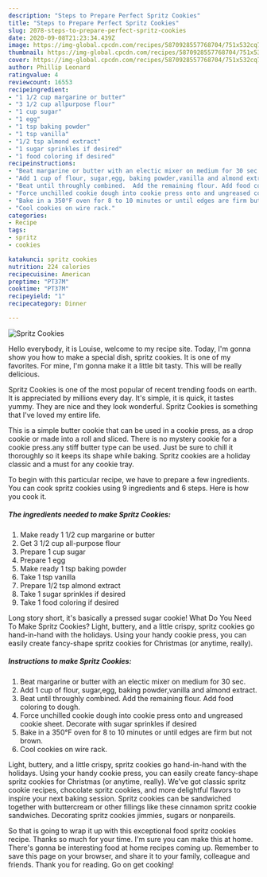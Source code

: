 ```yaml
---
description: "Steps to Prepare Perfect Spritz Cookies"
title: "Steps to Prepare Perfect Spritz Cookies"
slug: 2078-steps-to-prepare-perfect-spritz-cookies
date: 2020-09-08T21:23:34.439Z
image: https://img-global.cpcdn.com/recipes/5870928557768704/751x532cq70/spritz-cookies-recipe-main-photo.jpg
thumbnail: https://img-global.cpcdn.com/recipes/5870928557768704/751x532cq70/spritz-cookies-recipe-main-photo.jpg
cover: https://img-global.cpcdn.com/recipes/5870928557768704/751x532cq70/spritz-cookies-recipe-main-photo.jpg
author: Phillip Leonard
ratingvalue: 4
reviewcount: 16553
recipeingredient:
- "1 1/2 cup margarine or butter"
- "3 1/2 cup allpurpose flour"
- "1 cup sugar"
- "1 egg"
- "1 tsp baking powder"
- "1 tsp vanilla"
- "1/2 tsp almond extract"
- "1 sugar sprinkles if desired"
- "1 food coloring if desired"
recipeinstructions:
- "Beat margarine or butter with an electic mixer on medium for 30 sec."
- "Add 1 cup of flour, sugar,egg, baking powder,vanilla and almond extract."
- "Beat until throughly combined.  Add the remaining flour. Add food coloring to dough."
- "Force unchilled cookie dough into cookie press onto and ungreased cookie sheet. Decorate with sugar sprinkles if desired"
- "Bake in a 350°F oven for 8 to 10 minutes or until edges are firm but not brown."
- "Cool cookies on wire rack."
categories:
- Recipe
tags:
- spritz
- cookies

katakunci: spritz cookies 
nutrition: 224 calories
recipecuisine: American
preptime: "PT37M"
cooktime: "PT37M"
recipeyield: "1"
recipecategory: Dinner

---
```



![Spritz Cookies](https://img-global.cpcdn.com/recipes/5870928557768704/751x532cq70/spritz-cookies-recipe-main-photo.jpg)

Hello everybody, it is Louise, welcome to my recipe site. Today, I'm gonna show you how to make a special dish, spritz cookies. It is one of my favorites. For mine, I'm gonna make it a little bit tasty. This will be really delicious.

Spritz Cookies is one of the most popular of recent trending foods on earth. It is appreciated by millions every day. It's simple, it is quick, it tastes yummy. They are nice and they look wonderful. Spritz Cookies is something that I've loved my entire life.

This is a simple butter cookie that can be used in a cookie press, as a drop cookie or made into a roll and sliced. There is no mystery cookie for a cookie press.any stiff butter type can be used. Just be sure to chill it thoroughly so it keeps its shape while baking. Spritz cookies are a holiday classic and a must for any cookie tray.


To begin with this particular recipe, we have to prepare a few ingredients. You can cook spritz cookies using 9 ingredients and 6 steps. Here is how you cook it.

<!--inarticleads1-->

##### The ingredients needed to make Spritz Cookies:

1. Make ready 1 1/2 cup margarine or butter
1. Get 3 1/2 cup all-purpose flour
1. Prepare 1 cup sugar
1. Prepare 1 egg
1. Make ready 1 tsp baking powder
1. Take 1 tsp vanilla
1. Prepare 1/2 tsp almond extract
1. Take 1 sugar sprinkles if desired
1. Take 1 food coloring if desired


Long story short, it&#39;s basically a pressed sugar cookie! What Do You Need To Make Spritz Cookies? Light, buttery, and a little crispy, spritz cookies go hand-in-hand with the holidays. Using your handy cookie press, you can easily create fancy-shape spritz cookies for Christmas (or anytime, really). 

<!--inarticleads2-->

##### Instructions to make Spritz Cookies:

1. Beat margarine or butter with an electic mixer on medium for 30 sec.
1. Add 1 cup of flour, sugar,egg, baking powder,vanilla and almond extract.
1. Beat until throughly combined.  Add the remaining flour. Add food coloring to dough.
1. Force unchilled cookie dough into cookie press onto and ungreased cookie sheet. Decorate with sugar sprinkles if desired
1. Bake in a 350°F oven for 8 to 10 minutes or until edges are firm but not brown.
1. Cool cookies on wire rack.


Light, buttery, and a little crispy, spritz cookies go hand-in-hand with the holidays. Using your handy cookie press, you can easily create fancy-shape spritz cookies for Christmas (or anytime, really). We&#39;ve got classic spritz cookie recipes, chocolate spritz cookies, and more delightful flavors to inspire your next baking session. Spritz cookies can be sandwiched together with buttercream or other fillings like these cinnamon spritz cookie sandwiches. Decorating spritz cookies jimmies, sugars or nonpareils. 

So that is going to wrap it up with this exceptional food spritz cookies recipe. Thanks so much for your time. I'm sure you can make this at home. There's gonna be interesting food at home recipes coming up. Remember to save this page on your browser, and share it to your family, colleague and friends. Thank you for reading. Go on get cooking!
